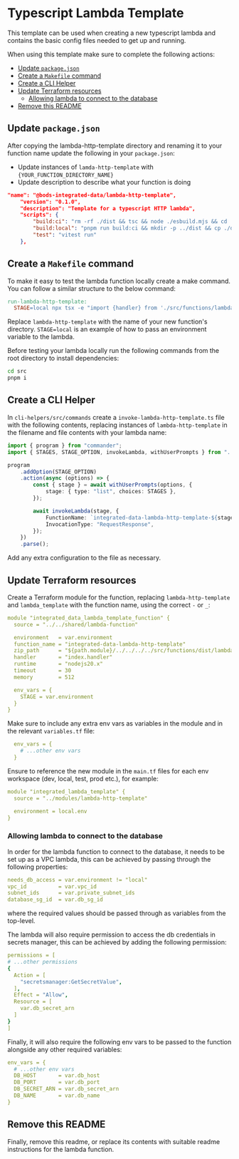# Typescript Lambda Template

This template can be used when creating a new typescript lambda and contains the basic config files needed to get up and
running.

When using this template make sure to complete the following actions:

- [Update `package.json`](#update-packagejson)
- [Create a `Makefile` command](#create-a-makefile-command)
- [Create a CLI Helper](#create-a-cli-helper)
- [Update Terraform resources](#update-terraform-resources)
  - [Allowing lambda to connect to the database](#allowing-lambda-to-connect-to-the-database)
- [Remove this README](#remove-this-readme)

## Update `package.json`

After copying the lambda-http-template directory and renaming it to your function name update the following in your `package.json`:

- Update instances of `lamda-http-template` with `{YOUR_FUNCTION_DIRECTORY_NAME}`
- Update description to describe what your function is doing

```JSON
"name": "@bods-integrated-data/lambda-http-template",
    "version": "0.1.0",
    "description": "Template for a typescript HTTP lambda",
    "scripts": {
        "build:ci": "rm -rf ./dist && tsc && node ./esbuild.mjs && cd ./dist && zip -rq ./lambda-http-template.zip .",
        "build:local": "pnpm run build:ci && mkdir -p ../dist && cp ./dist/lambda-http-template.zip ../dist",
        "test": "vitest run"
    },
```

## Create a `Makefile` command

To make it easy to test the lambda function locally create a make command. You can follow a similar structure to
the below command:

```makefile
run-lambda-http-template:
  STAGE=local npx tsx -e "import {handler} from './src/functions/lambda-http-template'; handler().then(console.log).catch(console.error)"
```

Replace `lambda-http-template` with the name of your new function's directory. `STAGE=local` is an example of how to pass an environment variable to the lambda.

Before testing your lambda locally run the following commands from the root directory to install dependencies:

```bash
cd src
pnpm i
```

## Create a CLI Helper

In `cli-helpers/src/commands` create a `invoke-lambda-http-template.ts` file with the following contents,
replacing instances of `lambda-http-template` in the filename and file contents with your lambda name:

```typescript
import { program } from "commander";
import { STAGES, STAGE_OPTION, invokeLambda, withUserPrompts } from "../utils";

program
    .addOption(STAGE_OPTION)
    .action(async (options) => {
        const { stage } = await withUserPrompts(options, {
            stage: { type: "list", choices: STAGES },
        });

        await invokeLambda(stage, {
            FunctionName: `integrated-data-lambda-http-template-${stage}`,
            InvocationType: "RequestResponse",
        });
    })
    .parse();
```

Add any extra configuration to the file as necessary.

## Update Terraform resources

Create a Terraform module for the function, replacing `lambda-http-template` and `lambda_template` with the function name, using the correct `-` or `_`:

```yaml
module "integrated_data_lambda_template_function" {
  source = "../../shared/lambda-function"

  environment   = var.environment
  function_name = "integrated-data-lambda-http-template"
  zip_path      = "${path.module}/../../../../src/functions/dist/lambda-http-template.zip"
  handler       = "index.handler"
  runtime       = "nodejs20.x"
  timeout       = 30
  memory        = 512

  env_vars = {
    STAGE = var.environment
  }
}
```

Make sure to include any extra env vars as variables in the module and in the relevant `variables.tf` file:

```yaml
  env_vars = {
    # ...other env vars
  }
```

Ensure to reference the new module in the `main.tf` files for each env workspace (dev, local, test, prod etc.), for example:

```yaml
module "integrated_lambda_template" {
  source = "../modules/lambda-http-template"

  environment = local.env
}
```

### Allowing lambda to connect to the database

In order for the lambda function to connect to the database, it needs to be set up as a VPC lambda, this can be achieved by passing through the following properties:

```yaml
needs_db_access = var.environment != "local"
vpc_id          = var.vpc_id
subnet_ids      = var.private_subnet_ids
database_sg_id  = var.db_sg_id
```

where the required values should be passed through as variables from the top-level.

The lambda will also require permission to access the db credentials in secrets manager, this can be achieved by adding the following permission:

```yaml
permissions = [
# ...other permissions
{
  Action = [
    "secretsmanager:GetSecretValue",
  ],
  Effect = "Allow",
  Resource = [
    var.db_secret_arn
  ]
}
]
```

Finally, it will also require the following env vars to be passed to the function alongside any other required variables:

```yaml
env_vars = {
  # ...other env vars
  DB_HOST       = var.db_host
  DB_PORT       = var.db_port
  DB_SECRET_ARN = var.db_secret_arn
  DB_NAME       = var.db_name
}
```

## Remove this README

Finally, remove this readme, or replace its contents with suitable readme instructions for the lambda function.
